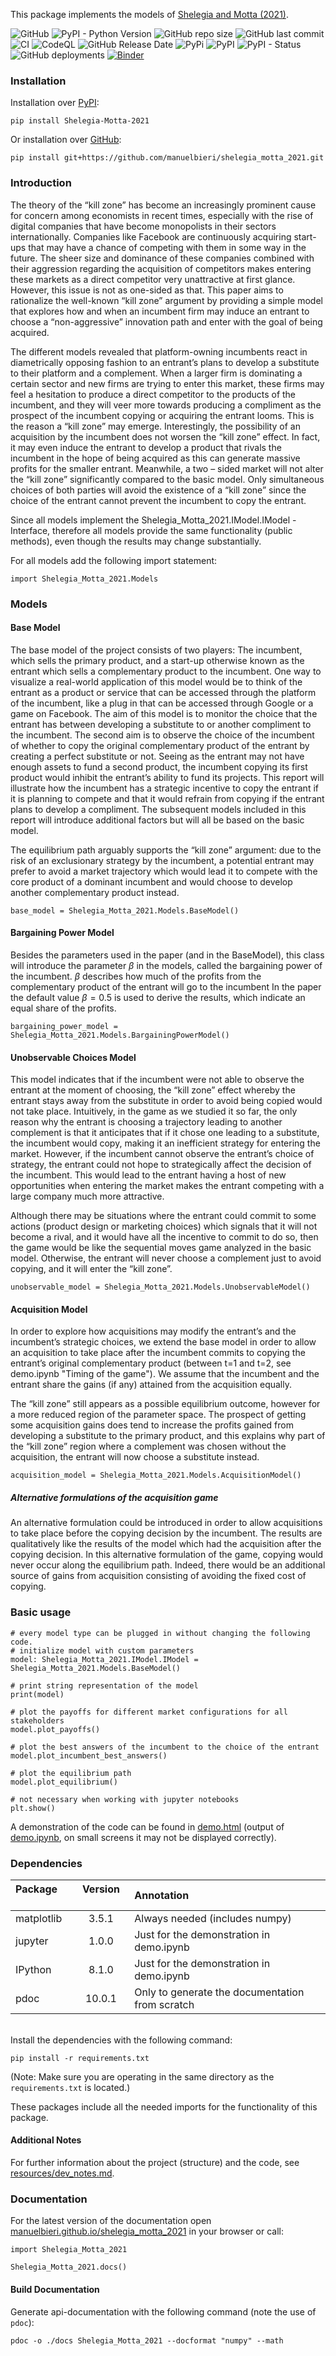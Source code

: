 This package implements the models of [Shelegia and Motta (2021)](https://github.com/manuelbieri/shelegia_motta_2021/blob/f48f46ad2a37e3686189f17650d0923a88c1ae0d/Shelegia%20and%20Motta%20(2021).pdf).

![GitHub](https://img.shields.io/github/license/manuelbieri/shelegia_motta_2021)
![PyPI - Python Version](https://img.shields.io/pypi/pyversions/Shelegia-Motta-2021)
![GitHub repo size](https://img.shields.io/github/repo-size/manuelbieri/shelegia_motta_2021)
![GitHub last commit](https://img.shields.io/github/last-commit/manuelbieri/shelegia_motta_2021)
![CI](https://github.com/manuelbieri/shelegia_motta_2021/actions/workflows/ci.yml/badge.svg)
![CodeQL](https://github.com/manuelbieri/shelegia_motta_2021/actions/workflows/codeql.yml/badge.svg)
![GitHub Release Date](https://img.shields.io/github/release-date/manuelbieri/shelegia_motta_2021)
![PyPi](https://github.com/manuelbieri/shelegia_motta_2021/actions/workflows/pypi.yml/badge.svg)
![PyPI](https://img.shields.io/pypi/v/Shelegia-Motta-2021)
![PyPI - Status](https://img.shields.io/pypi/status/Shelegia-Motta-2021)
![GitHub deployments](https://img.shields.io/github/deployments/manuelbieri/shelegia_motta_2021/github-pages?label=Documentation)
[![Binder](https://mybinder.org/badge_logo.svg)](https://mybinder.org/v2/gh/manuelbieri/shelegia_motta_2021/HEAD)

### Installation
Installation over [PyPI](https://pypi.org/project/Shelegia-Motta-2021/):
```
pip install Shelegia-Motta-2021
```

Or installation over [GitHub](https://github.com/manuelbieri/shelegia_motta_2021):
```
pip install git+https://github.com/manuelbieri/shelegia_motta_2021.git
```

### Introduction

The theory of the “kill zone” has become an increasingly prominent cause for concern among economists in recent times, especially with the rise of digital companies that have become monopolists in their sectors internationally. Companies like Facebook are continuously acquiring start-ups that may have a chance of competing with them in some way in the future. The sheer size and dominance of these companies combined with their aggression regarding the acquisition of competitors makes entering these markets as a direct competitor very unattractive at first glance. However, this issue is not as one-sided as that. This paper aims to rationalize the well-known “kill zone” argument by providing a simple model that explores how and when an incumbent firm may induce an entrant to choose a “non-aggressive” innovation path and enter with the goal of being acquired.

The different models revealed that platform-owning incumbents react in diametrically opposing fashion to an entrant’s plans to develop a substitute to their platform and a complement. When a larger firm is dominating a certain sector and new firms are trying to enter this market, these firms may feel a hesitation to produce a direct competitor to the products of the incumbent, and they will veer more towards producing a compliment as the prospect of the incumbent copying or acquiring the entrant looms. This is the reason a “kill zone” may emerge. Interestingly, the possibility of an acquisition by the incumbent does not worsen the “kill zone” effect. In fact, it may even induce the entrant to develop a product that rivals the incumbent in the hope of being acquired as this can generate massive profits for the smaller entrant. Meanwhile, a two – sided market will not alter the “kill zone” significantly compared to the basic model. Only simultaneous choices of both parties will avoid the existence of a “kill zone” since the choice of the entrant cannot prevent the incumbent to copy the entrant.


Since all models implement the Shelegia_Motta_2021.IModel.IModel - Interface, therefore all models provide the same functionality (public methods), even though the results may change substantially.

For all models add the following import statement:
```
import Shelegia_Motta_2021.Models
```

### Models
#### Base Model

The base model of the project consists of two players: The incumbent, which sells the primary product,
and a start-up otherwise known as the entrant which sells a complementary product to the incumbent.
One way to visualize a real-world application of this model would be to think of the entrant as a product or service
that can be accessed through the platform of the incumbent, like a plug in that can be accessed through Google or a game on Facebook.
The aim of this model is to monitor the choice that the entrant has between developing a substitute to or
another compliment to the incumbent. The second aim is to observe the choice of the incumbent of whether
to copy the original complementary product of the entrant by creating a perfect substitute or not.
Seeing as the entrant may not have enough assets to fund a second product, the incumbent copying its first product
would inhibit the entrant’s ability to fund its projects. This report will illustrate how the incumbent has a strategic incentive to copy
the entrant if it is planning to compete and that it would refrain from copying if the entrant plans to develop a compliment.
The subsequent models included in this report will introduce additional factors but will all be based on the basic model.

The equilibrium path arguably supports the “kill zone” argument: due to the risk of an exclusionary strategy by the incumbent,
a potential entrant may prefer to avoid a market trajectory which would lead it to compete with the core product of a dominant incumbent
and would choose to develop another complementary product instead.

```
base_model = Shelegia_Motta_2021.Models.BaseModel()
```

#### Bargaining Power Model

Besides the parameters used in the paper (and in the BaseModel), this class will introduce the parameter $\beta$ in the models, called
the bargaining power of the incumbent. $\beta$ describes how much of the profits from the complementary product of the entrant will go to the incumbent
In the paper the default value $\beta=0.5$ is used to derive the results, which indicate an equal share of the profits.

```
bargaining_power_model = Shelegia_Motta_2021.Models.BargainingPowerModel()
```

#### Unobservable Choices Model

This model indicates that if the incumbent were not able to observe the entrant at the moment of choosing,
the “kill zone” effect whereby the entrant stays away from the substitute in order to avoid being copied would not take place.
Intuitively, in the game as we studied it so far, the only reason why the entrant is choosing a trajectory leading to another complement
is that it anticipates that if it chose one leading to a substitute, the incumbent would copy, making it an inefficient strategy
for entering the market. However, if the incumbent cannot observe the entrant’s choice of strategy, the entrant could not hope to strategically affect the decision
of the incumbent. This would lead to the entrant having a host of new opportunities when entering the market makes the entrant competing with a large company much more attractive.

Although there may be situations where the entrant could commit to some actions (product design or marketing choices)
which signals that it will not become a rival, and it would have all the incentive to commit to do so,
then the game would be like the sequential moves game analyzed in the basic model.
Otherwise, the entrant will never choose a complement just to avoid copying, and it will enter the “kill zone”.

```
unobservable_model = Shelegia_Motta_2021.Models.UnobservableModel()
```

#### Acquisition Model

In order to explore how acquisitions may modify the entrant’s and the incumbent’s strategic choices, we extend the base model
in order to allow an acquisition to take place after the incumbent commits to copying the entrant’s original complementary product
(between t=1 and t=2, see demo.ipynb "Timing of the game"). We assume that the incumbent and the entrant share the gains (if any) attained from the acquisition equally.

The “kill zone” still appears as a possible equilibrium outcome, however for a more reduced region of the parameter space.
The prospect of getting some acquisition gains does tend to increase the profits gained from developing a substitute to the primary product,
and this explains why part of the “kill zone” region where a complement was chosen without the acquisition, the entrant will now choose a substitute instead.

```
acquisition_model = Shelegia_Motta_2021.Models.AcquisitionModel()
```

##### Alternative formulations of the acquisition game
An alternative formulation could be introduced in order to allow acquisitions to take place before the copying decision by the incumbent. The results are qualitatively like the results of the model which had the acquisition after the copying decision. In this alternative formulation of the game, copying would never occur along the equilibrium path. Indeed, there would be an additional source of gains from acquisition consisting of avoiding the fixed cost of copying.


### Basic usage

```
# every model type can be plugged in without changing the following code.
# initialize model with custom parameters
model: Shelegia_Motta_2021.IModel.IModel = Shelegia_Motta_2021.Models.BaseModel()

# print string representation of the model
print(model)

# plot the payoffs for different market configurations for all stakeholders
model.plot_payoffs()

# plot the best answers of the incumbent to the choice of the entrant
model.plot_incumbent_best_answers()

# plot the equilibrium path
model.plot_equilibrium()

# not necessary when working with jupyter notebooks
plt.show()
```

A demonstration of the code can be found in [demo.html](demo.html) (output of [demo.ipynb](demo.ipynb), on small screens it may not be displayed correctly).

### Dependencies

| Package &emsp; | Version &emsp; | Annotation &emsp;                               |
|:---------------|:--------------:|:------------------------------------------------|
| matplotlib     |     3.5.1      | Always needed (includes numpy)                  |
| jupyter        |     1.0.0      | Just for the demonstration in demo.ipynb        |
| IPython        |     8.1.0      | Just for the demonstration in demo.ipynb        |
| pdoc           |     10.0.1     | Only to generate the documentation from scratch |
<br>
Install the dependencies with the following command:

```
pip install -r requirements.txt
```
(Note: Make sure you are operating in the same directory as the `requirements.txt` is located.)

These packages include all the needed imports for the functionality of this package.

#### Additional Notes
For further information about the project (structure) and the code, see [resources/dev_notes.md](https://github.com/manuelbieri/shelegia_motta_2021/blob/master/resources/dev_notes.md).

### Documentation
For the latest version of the documentation open [manuelbieri.github.io/shelegia_motta_2021](https://manuelbieri.github.io/shelegia_motta_2021/Shelegia_Motta_2021.html) in your browser or call:
```
import Shelegia_Motta_2021

Shelegia_Motta_2021.docs()
```

#### Build Documentation

Generate api-documentation with the following command (note the use of `pdoc`):
```
pdoc -o ./docs Shelegia_Motta_2021 --docformat "numpy" --math
```
